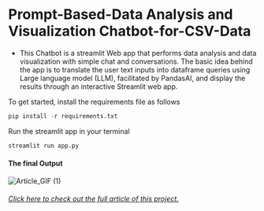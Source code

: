 # Prompt-Based-Data Analysis and Visualization Chatbot-for-CSV-Data

- This Chatbot is a streamlit Web app that performs data analysis and data visualization with simple chat and conversations. The basic idea behind the app is to translate the user text inputs into dataframe
  queries using Large language model (LLM), facilitated by PandasAI, and display the results through an interactive Streamlit web app.

  
 To get started, install the requirements file as follows
```python
pip install -r requirements.txt
```

Run the streamlit app in your terminal 

```python
streamlit run app.py
```

#### The final Output


![Article_GIF (1)](https://github.com/thom22/Prompt-Based-Data-Analysis-and-Visualization-Chatbot-for-CSV-Data/assets/55071205/dc762b18-036c-4d28-94bc-442c15376189)




###### [ Click here to check out the full article of this project.](https://medium.com/@ThomTechSavvy/how-to-create-a-simple-chatbot-app-for-data-analysis-and-visualization-using-pandasai-and-openai-771e19f4aa72)
